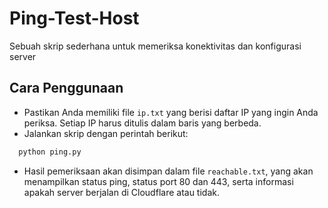 # Ping-Test-Host
Sebuah skrip sederhana untuk memeriksa konektivitas dan konfigurasi server

## Cara Penggunaan
- Pastikan Anda memiliki file `ip.txt` yang berisi daftar IP yang ingin Anda periksa. Setiap IP harus ditulis dalam baris yang berbeda.
- Jalankan skrip dengan perintah berikut: 
```bash
  python ping.py
```
- Hasil pemeriksaan akan disimpan dalam file `reachable.txt`, yang akan menampilkan status ping, status port 80 dan 443, serta informasi apakah server berjalan di Cloudflare atau tidak.
